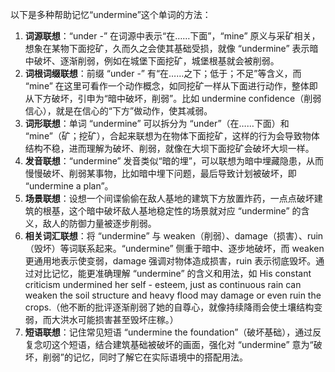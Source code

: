 以下是多种帮助记忆“undermine”这个单词的方法：
1. **词源联想**：“under -” 在词源中表示“在……下面”，“mine” 原义与采矿相关，想象在某物下面挖矿，久而久之会使其基础受损，就像 “undermine” 表示暗中破坏、逐渐削弱，例如在城堡下面挖矿，城堡根基就会被削弱。
2. **词根词缀联想**：前缀 “under -” 有“在……之下；低于；不足”等含义，而 “mine” 在这里可看作一个动作概念，如同挖矿一样从下面进行动作，整体即从下方破坏，引申为“暗中破坏，削弱”。比如 undermine confidence（削弱信心），就是在信心的“下方”做动作，使其减弱。
3. **词形联想**：单词 “undermine” 可以拆分为 “under”（在……下面）和 “mine”（矿；挖矿），合起来联想为在物体下面挖矿，这样的行为会导致物体结构不稳，进而理解为破坏、削弱，就像在大坝下面挖矿会破坏大坝一样。
4. **发音联想**：“undermine” 发音类似“暗的埋”，可以联想为暗中埋藏隐患，从而慢慢破坏、削弱某事物，比如暗中埋下问题，最后导致计划被破坏，即 “undermine a plan”。
5. **场景联想**：设想一个间谍偷偷在敌人基地的建筑下方放置炸药，一点点破坏建筑的根基，这个暗中破坏敌人基地稳定性的场景就对应 “undermine” 的含义，敌人的防御力量被逐步削弱。
6. **相关词汇联想**：将 “undermine” 与 weaken（削弱）、damage（损害）、ruin（毁坏）等词联系起来。“undermine” 侧重于暗中、逐步地破坏，而 weaken 更通用地表示使变弱，damage 强调对物体造成损害，ruin 表示彻底毁坏。通过对比记忆，能更准确理解 “undermine” 的含义和用法，如 His constant criticism undermined her self - esteem, just as continuous rain can weaken the soil structure and heavy flood may damage or even ruin the crops.（他不断的批评逐渐削弱了她的自尊心，就像持续降雨会使土壤结构变弱，而大洪水可能损害甚至毁坏庄稼。）
7. **短语联想**：记住常见短语 “undermine the foundation”（破坏基础），通过反复念叨这个短语，结合建筑基础被破坏的画面，强化对 “undermine” 意为“破坏，削弱”的记忆，同时了解它在实际语境中的搭配用法。 